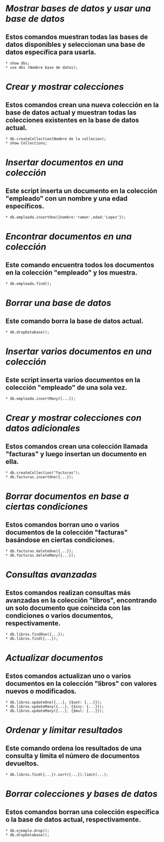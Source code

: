 # ***Mostrar bases de datos y usar una base de datos***
## Estos comandos muestran todas las bases de datos disponibles y seleccionan una base de datos específica para usarla.
``` mongosh
* show dbs; 
* use dbs (Nombre base de datos); 
``` 
# ***Crear y mostrar colecciones***
## Estos comandos crean una nueva colección en la base de datos actual y muestran todas las colecciones existentes en la base de datos actual.
``` mongosh
* db.createCollection(Nombre de la collecion);
* show Collections;
``` 
# ***Insertar documentos en una colección***
## Este script inserta un documento en la colección "empleado" con un nombre y una edad específicos.
``` mongosh
* db.empleado.insertOne({nombre:'ramon',edad:'Lopez'});
``` 
# ***Encontrar documentos en una colección***
## Este comando encuentra todos los documentos en la colección "empleado" y los muestra.
``` mongosh
* db.empleado.find(); 
``` 
# ***Borrar una base de datos***
## Este comando borra la base de datos actual.
``` mongosh
* db.dropDatabase();
```
# ***Insertar varios documentos en una colección***
## Este script inserta varios documentos en la colección "empleado" de una sola vez.
``` mongosh
* db.empleado.insertMany([...]);
``` 
# ***Crear y mostrar colecciones con datos adicionales***
## Estos comandos crean una colección llamada "facturas" y luego insertan un documento en ella.
``` mongosh
* db.createCollection("facturas");
* db.facturas.insertOne({...});
``` 
# ***Borrar documentos en base a ciertas condiciones***
## Estos comandos borran uno o varios documentos de la colección "facturas" basándose en ciertas condiciones.
``` mongosh
* db.facturas.deleteOne({...});
* db.facturas.deleteMany({...});
``` 
# ***Consultas avanzadas***
## Estos comandos realizan consultas más avanzadas en la colección "libros", encontrando un solo documento que coincida con las condiciones o varios documentos, respectivamente.
``` mongosh
* db.libros.findOne({...});
* db.libros.find({...});
``` 
# ***Actualizar documentos***
## Estos comandos actualizan uno o varios documentos en la colección "libros" con valores nuevos o modificados.
``` mongosh
* db.libros.updateOne({...}, {$set: {...}});
* db.libros.updateMany({...}, {$inc: {...}});
* db.libros.updateMany({...}, {$mul: {...}});
``` 
# ***Ordenar y limitar resultados***
## Este comando ordena los resultados de una consulta y limita el número de documentos devueltos.
``` mongosh
* db.libros.find({...}).sort({...}).limit(...); 
``` 
# ***Borrar colecciones y bases de datos***
## Estos comandos borran una colección específica o la base de datos actual, respectivamente.
``` mongosh
* db.ejemplo.drop();
* db.dropDatabase();
``` 